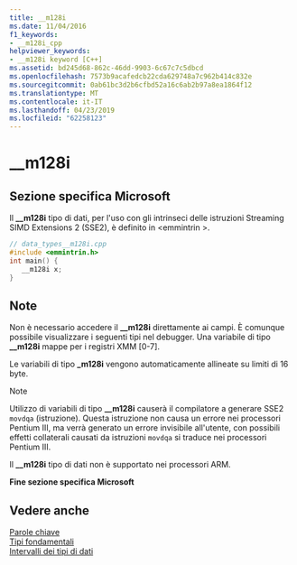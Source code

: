 ```yaml
---
title: __m128i
ms.date: 11/04/2016
f1_keywords:
- __m128i_cpp
helpviewer_keywords:
- __m128i keyword [C++]
ms.assetid: bd245d68-862c-46dd-9903-6c67c7c5dbcd
ms.openlocfilehash: 7573b9acafedcb22cda629748a7c962b414c832e
ms.sourcegitcommit: 0ab61bc3d2b6cfbd52a16c6ab2b97a8ea1864f12
ms.translationtype: MT
ms.contentlocale: it-IT
ms.lasthandoff: 04/23/2019
ms.locfileid: "62258123"
---
```

# <a name="m128i"></a>__m128i

## <a name="microsoft-specific"></a>Sezione specifica Microsoft

Il **__m128i** tipo di dati, per l'uso con gli intrinseci delle istruzioni Streaming SIMD Extensions 2 (SSE2), è definito in \<emmintrin >.

```cpp
// data_types__m128i.cpp
#include <emmintrin.h>
int main() {
   __m128i x;
}
```

## <a name="remarks"></a>Note

Non è necessario accedere il **__m128i** direttamente ai campi. È comunque possibile visualizzare i seguenti tipi nel debugger. Una variabile di tipo **__m128i** mappe per i registri XMM [0-7].

Le variabili di tipo **_m128i** vengono automaticamente allineate su limiti di 16 byte.

> [!NOTE]
>  Utilizzo di variabili di tipo **__m128i** causerà il compilatore a generare SSE2 `movdqa` (istruzione). Questa istruzione non causa un errore nei processori Pentium III, ma verrà generato un errore invisibile all'utente, con possibili effetti collaterali causati da istruzioni `movdqa` si traduce nei processori Pentium III.

Il **__m128i** tipo di dati non è supportato nei processori ARM.

**Fine sezione specifica Microsoft**

## <a name="see-also"></a>Vedere anche

[Parole chiave](../cpp/keywords-cpp.md)<br/>
[Tipi fondamentali](../cpp/fundamental-types-cpp.md)<br/>
[Intervalli dei tipi di dati](../cpp/data-type-ranges.md)